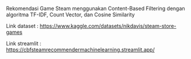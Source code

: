 Rekomendasi Game Steam menggunakan Content-Based Filtering dengan algoritma TF-IDF, Count Vector, dan Cosine Similarity

Link dataset : https://www.kaggle.com/datasets/nikdavis/steam-store-games

Link streamlit : https://cbfsteamrecommendermachinelearning.streamlit.app/
